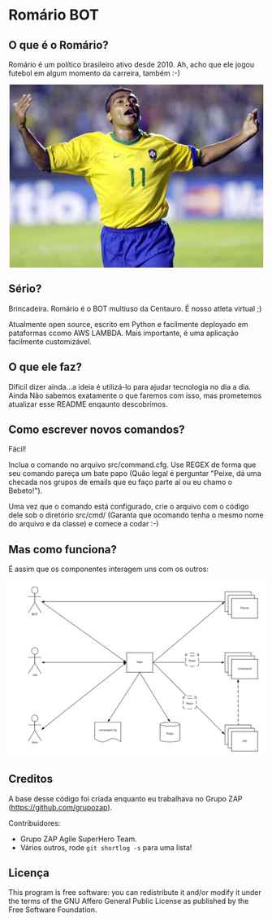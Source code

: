 # Romário BOT

## O que é o Romário?

Romário é um político brasileiro ativo desde 2010. Ah, acho que ele jogou futebol em algum momento da carreira, também :-)

<p align="center">
<img align="center" src="./html/img/romario.png" alt="É isso ai, peixe!">
</p>

## Sério?

Brincadeira. Romário é o BOT multiuso da Centauro. É nosso atleta virtual ;)

Atualmente open source, escrito em Python e facilmente deployado em pataformas ccomo AWS LAMBDA. Mais importante, é uma aplicação facilmente customizável.

## O que ele faz?

Dificil dizer ainda...a ideia é utilizá-lo para ajudar tecnologia no dia a dia. Ainda Não sabemos exatamente o que faremos com isso, mas prometemos atualizar esse README enqaunto descobrimos.

## Como escrever novos comandos?

Fácil!

Inclua o comando no arquivo src/command.cfg. Use REGEX de forma que seu comando pareça um bate papo (Quão legal é perguntar "Peixe, dá uma checada nos grupos de emails que eu faço parte aí ou eu chamo o Bebeto!").

Uma vez que o comando está configurado, crie o arquivo com o código dele sob o diretório src/cmd/ (Garanta que ocomando tenha o mesmo nome do arquivo e da classe) e comece a codar :-)

## Mas como funciona?

É assim que os componentes interagem uns com os outros:

<p align="center">
<img align="center" src="./html/img/architecture.png">
</p>

## Creditos

A base desse código foi criada enquanto eu trabalhava no Grupo ZAP (<https://github.com/grupozap>).

Contribuidores:

- Grupo ZAP Agile SuperHero Team.
- Vários outros, rode `git shortlog -s` para uma lista!

## Licença

This program is free software: you can redistribute it and/or modify it
under the terms of the GNU Affero General Public License as published by
the Free Software Foundation.
